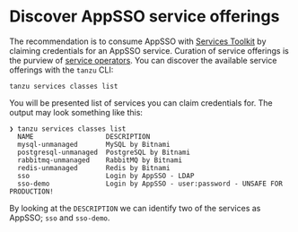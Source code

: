 # Discover AppSSO service offerings

The recommendation is to consume AppSSO with 
[Services Toolkit](../../../services-toolkit/about.hbs.md) by claiming credentials for an
AppSSO service. Curation of service offerings is the purview of [service
operators](../../tutorials/service-operators/index.hbs.md).[](../../tutorials/app-operators/)
You can discover the available service offerings with the `tanzu` CLI:

```shell
tanzu services classes list
```

You will be presented list of services you can claim credentials for. The
output may look something like this:

```plain
❯ tanzu services classes list
  NAME                  DESCRIPTION
  mysql-unmanaged       MySQL by Bitnami
  postgresql-unmanaged  PostgreSQL by Bitnami
  rabbitmq-unmanaged    RabbitMQ by Bitnami
  redis-unmanaged       Redis by Bitnami
  sso                   Login by AppSSO - LDAP
  sso-demo              Login by AppSSO - user:password - UNSAFE FOR PRODUCTION!
```

By looking at the `DESCRIPTION` we can identify two of the services as AppSSO;
`sso` and `sso-demo`.

